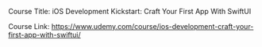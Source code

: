 Course Title:
iOS Development Kickstart: Craft Your First App With SwiftUI

Course Link:
https://www.udemy.com/course/ios-development-craft-your-first-app-with-swiftui/

